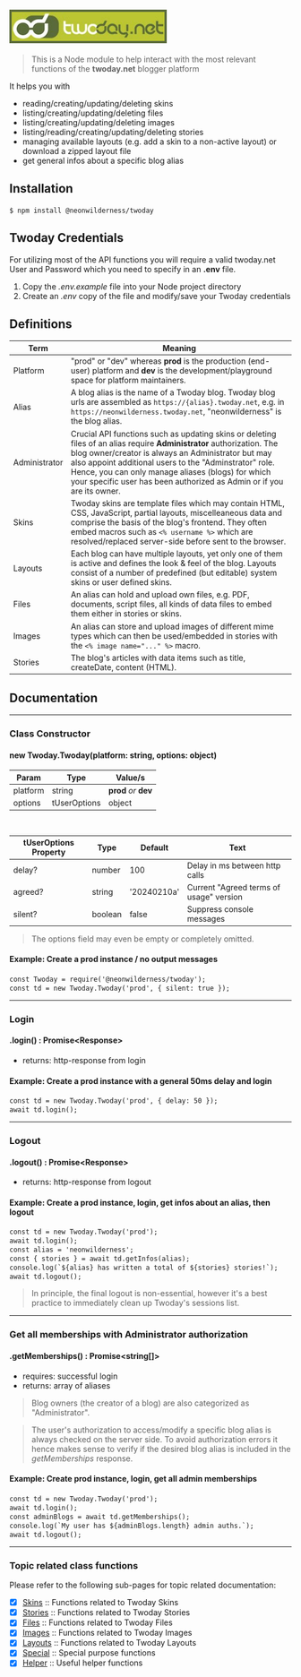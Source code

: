 <div style="text-align:center;margin:20px auto">
  <img src="./docs/twoday.jpg" style="border:4px solid #5a6a3b;display:block" />
</div>

> This is a Node module to help interact with the most relevant functions of the **twoday.net** blogger platform

It helps you with
- reading/creating/updating/deleting skins
- listing/creating/updating/deleting files
- listing/creating/updating/deleting images
- listing/reading/creating/updating/deleting stories
- managing available layouts (e.g. add a skin to a non-active layout) or download a zipped layout file
- get general infos about a specific blog alias

## Installation
```
$ npm install @neonwilderness/twoday
```

## Twoday Credentials
For utilizing most of the API functions you will require a valid twoday.net User and Password which you need to specify in an **.env** file.

1. Copy the *.env.example* file into your Node project directory
2. Create an *.env* copy of the file and modify/save your Twoday credentials

## Definitions
Term | Meaning
--- | ---
Platform | "prod" or "dev" whereas **prod** is the production (end-user) platform and **dev** is the development/playground space for platform maintainers.
Alias | A blog alias is the name of a Twoday blog. Twoday blog urls are assembled as `https://{alias}.twoday.net`, e.g. in `https://neonwilderness.twoday.net`, "neonwilderness" is the blog alias.
Administrator | Crucial API functions such as updating skins or deleting files of an alias require **Administrator** authorization. The blog owner/creator is always an Administrator but may also appoint additional users to the "Adminstrator" role. Hence, you can only manage aliases (blogs) for which your specific user has been authorized as Admin or if you are its owner.
Skins | Twoday skins are template files which may contain HTML, CSS, JavaScript, partial layouts, miscelleaneous data and comprise the basis of the blog's frontend. They often embed macros such as `<% username %>` which are resolved/replaced server-side before sent to the browser.
Layouts | Each blog can have multiple layouts, yet only one of them is active and defines the look & feel of the blog. Layouts consist of a number of predefined (but editable) system skins or user defined skins.
Files | An alias can hold and upload own files, e.g. PDF, documents, script files, all kinds of data files to embed them either in stories or skins.
Images | An alias can store and upload images of different mime types which can then be used/embedded in stories with the `<% image name="..." %>` macro.
Stories | The blog's articles with data items such as title, createDate, content (HTML).

## Documentation
<hr>

### Class Constructor
#### new Twoday.Twoday(platform: string, options: object)

Param | Type | Value/s
--- | --- | ---
platform | string | **prod** *or* **dev**
options | tUserOptions | object
<br>

tUserOptions Property | Type | Default | Text
--- | --- | --- | ---
delay? | number | 100 | Delay in ms between http calls
agreed? | string | '20240210a' | Current "Agreed terms of usage" version
silent? | boolean | false | Suppress console messages

> The options field may even be empty or completely omitted.

#### Example: Create a prod instance / no output messages
```
const Twoday = require('@neonwilderness/twoday');
const td = new Twoday.Twoday('prod', { silent: true });
```
<hr>

### Login
#### .login() : Promise&lt;Response&gt;

- returns: http-response from login

#### Example: Create a prod instance with a general 50ms delay and login
```
const td = new Twoday.Twoday('prod', { delay: 50 });
await td.login();
```
<hr>

### Logout
#### .logout() : Promise&lt;Response&gt;

- returns: http-response from logout

#### Example: Create a prod instance, login, get infos about an alias, then logout
```
const td = new Twoday.Twoday('prod');
await td.login();
const alias = 'neonwilderness';
const { stories } = await td.getInfos(alias);
console.log(`${alias} has written a total of ${stories} stories!`);
await td.logout();
```
> In principle, the final logout is non-essential, however it's a best practice to immediately clean up Twoday's sessions list.
<hr>

### Get all memberships with Administrator authorization
#### .getMemberships() : Promise&lt;string[]&gt;

- requires: successful login
- returns: array of aliases

> Blog owners (the creator of a blog) are also categorized as "Administrator".

> The user's authorization to access/modify a specific blog alias is always checked on the server side. To avoid authorization errors it hence makes sense to verify if the desired blog alias is included in the *getMemberships* response.

#### Example: Create prod instance, login, get all admin memberships
```
const td = new Twoday.Twoday('prod');
await td.login();
const adminBlogs = await td.getMemberships();
console.log(`My user has ${adminBlogs.length} admin auths.`);
await td.logout();
```
<hr>

### Topic related class functions

Please refer to the following sub-pages for topic related documentation:

- [x] [Skins](./docs/skins.md) :: Functions related to Twoday Skins
- [x] [Stories](./docs/stories.md) :: Functions related to Twoday Stories
- [x] [Files](./docs/files.md) :: Functions related to Twoday Files
- [x] [Images](./docs/images.md) :: Functions related to Twoday Images
- [x] [Layouts](./docs/layouts.md) :: Functions related to Twoday Layouts
- [x] [Special](./docs/special.md) :: Special purpose functions
- [x] [Helper](./docs/helper.md) :: Useful helper functions
